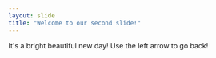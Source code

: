 ```yaml
---
layout: slide
title: "Welcome to our second slide!"
---
```

It's a bright beautiful new day!
Use the left arrow to go back!

